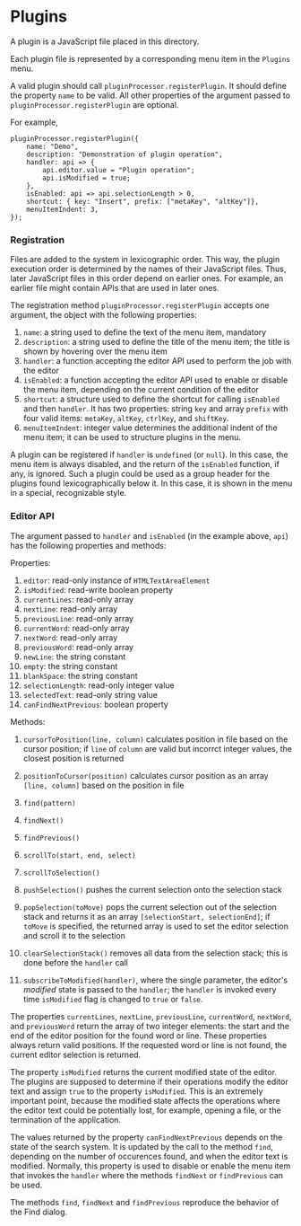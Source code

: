 # Plugins

A plugin is a JavaScript file placed in this directory.

Each plugin file is represented by a corresponding menu item in the `Plugins` menu.

A valid plugin should call `pluginProcessor.registerPlugin`.
It should define the property `name` to be valid. All other properties of the argument passed to `pluginProcessor.registerPlugin` are optional.

For example,
~~~
pluginProcessor.registerPlugin({
    name: "Demo",
    description: "Demonstration of plugin operation",
    handler: api => {
	    api.editor.value = "Plugin operation";
        api.isModified = true;
    },
    isEnabled: api => api.selectionLength > 0,
    shortcut: { key: "Insert", prefix: ["metaKey", "altKey"]},
    menuItemIndent: 3,
});
~~~

### Registration

Files are added to the system in lexicographic order. This way, the plugin execution order is determined by the names of their JavaScript files. Thus, later JavaScript files in this order depend on earlier ones. For example, an earlier file might contain APIs that are used in later ones.

The registration method `pluginProcessor.registerPlugin` accepts one argument, the object with the following properties:

1. `name`: a string used to define the text of the menu item, mandatory
1. `description`: a string used to define the title of the menu item; the title is shown by hovering over the menu item
1. `handler`: a function accepting the editor API used to perform the job with the editor
1. `isEnabled`: a function accepting the editor API used to enable or disable the menu item, depending on the current condition of the editor
1. `shortcut`: a structure used to define the shortcut for calling `isEnabled` and then `handler`. It has two properties: string `key` and array `prefix` with four valid items: `metaKey`, `altKey`, `ctrlKey`, and `shiftKey`.
1. `menuItemIndent`: integer value determines the additional indent of the menu item; it can be used to structure plugins in the menu.

A plugin can be registered if `handler` is `undefined` (or `null`). In this case, the menu item is always disabled, and the return of the `isEnabled` function, if any, is ignored. Such a plugin could be used as a group header for the plugins found lexicographically below it. In this case, it is shown in the menu in a special, recognizable style.

### Editor API

The argument passed to `handler` and `isEnabled` (in the example above, `api`) has the following properties and methods:

Properties:

1. `editor`: read-only instance of `HTMLTextAreaElement`
1. `isModified`: read-write boolean property
1. `currentLines`: read-only array
1. `nextLine`: read-only array
1. `previousLine`: read-only array
1. `currentWord`: read-only array
1. `nextWord`: read-only array
1. `previousWord`: read-only array
1. `newLine`: the string constant
1. `empty`: the string constant
1. `blankSpace`: the string constant
1. `selectionLength`: read-only integer value
1. `selectedText`: read-only string value
1. `canFindNextPrevious`: boolean property

Methods:

1. `cursorToPosition(line, column)` calculates position in file based on the cursor position; if `line` of `column` are valid but incorrct integer values, the closest position is returned
1. `positionToCursor(position)` calculates cursor position as an array `[line, column]` based on the position in file
1. `find(pattern)`
1. `findNext()`
1. `findPrevious()`
1. `scrollTo(start, end, select)`
1. `scrollToSelection()`
1. `pushSelection()` pushes the current selection onto the selection stack
1. `popSelection(toMove)` pops the current selection out of the selection stack and returns it as an array `[selectionStart, selectionEnd]`; if `toMove` is specified, the returned array is used to set the editor selection and scroll it to the selection
1. `clearSelectionStack()` removes all data from the selection stack; this is done before the `handler` call

1. `subscribeToModified(handler)`, where the single parameter, the editor's *modified* state is passed to the `handler`; the `handler` is invoked every time `isModified` flag is changed to `true` or `false`.

The properties `currentLines`, `nextLine`, `previousLine`, `currentWord`, `nextWord`, and `previousWord` return the array of two integer elements: the start and the end of the editor position for the found word or line. These properties always return valid positions. If the requested word or line is not found, the current editor selection is returned.

The property `isModified` returns the current modified state of the editor. The plugins are supposed to determine if their operations modify the editor text and assign `true` to the property `isModified`. This is an extremely important point, because the modified state affects the operations where the editor text could be potentially lost, for example, opening a file, or the termination of the application.

The values returned by the property `canFindNextPrevious` depends on the state of the search system. It is updated by the call to the method `find`, depending on the number of occurences found, and when the editor text is modified. Normally, this property is used to disable or enable the menu item that invokes the `handler` where the methods `findNext` or `findPrevious` can be used.

The methods `find`, `findNext` and `findPrevious` reproduce the behavior of the Find dialog.
